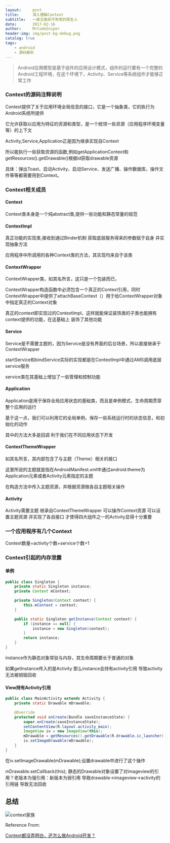 ```yaml
---
layout:     post
title:      深入理解Context
subtitle:   一直见面却不熟悉的陌生人
date:       2017-02-16
author:     MrCodeSniper
header-img: img/post-bg-debug.png
catalog: true
tags:
    - android
    - 源码解析
---
```



>Android应用模型是基于组件的应用设计模式，组件的运行要有一个完整的Android工程环境，在这个环境下，Activity、Service等系统组件才能够正常工作

### Context的源码注释说明

Context提供了关于应用环境全局信息的接口，它是一个抽象类，它的执行为Android系统所提供

它允许获取以应用为特征的资源和类型，是一个统领一些资源（应用程序环境变量等）的上下文

Activity,Service,Application正是因为继承实现自Context

所以能执行一些获取资源的函数,例如getApplicationContext和getResources().getDrawable()根据id获取drawable资源

具体：弹出Toast、启动Activity、启动Service、发送广播、操作数据库，操作文件等等都需要用到Context。



### Context相关成员

#### Context

Context类本身是一个纯abstract类,提供一些功能和静态常量的规范

#### ContextImpl

真正功能的实现类,接收到通过Binder机制 获取底层服务得来的参数赋于自身 并实现抽象方法

应用程序中所调用的各种Context类的方法，其实现均来自于该类

#### ContextWrapper

ContextWrapper类，如其名所言，这只是一个包装而已，

ContextWrapper构造函数中必须包含一个真正的Context引用，同时ContextWrapper中提供了attachBaseContext（）用于给ContextWrapper对象中指定真正的Context对象

真正的context即实现过的ContextImpl，这样就能保证装饰类的子类也能拥有context提供的功能，在这基础上 装饰了其他功能


#### Service

Service是不需要主题的，因为Service是没有界面的后台场景，所以直接继承于ContextWrapper

startService和bindService实际的实现都是在ContextImpl中通过AMS调用底层service服务

service类在其基础上增加了一些管理和控制功能


#### Application

Application是用于保存全局应用状态的基础类，而且是单例模式，生命周期贯穿整个应用的运行

基于这一点，我们可以利用它的全局单例，保存一些系统运行时的状态信息，和初始化的动作

其中的方法大多是回调 利于我们在不同应用状态下开发


#### ContextThemeWrapper

如其名所言，其内部包含了与主题（Theme）相关的接口

这里所说的主题就是指在AndroidManifest.xml中通过android:theme为Application元素或者Activity元素指定的主题

在构造方法中传入主题资源，并根据资源做各自主题相关操作


#### Activity

Activity需要主题 继承自ContextThemeWrapper 可以操作Context资源 可以设置主题资源 并实现了各自接口 才使得四大组件之一的Activity显得十分重要


### 一个应用程序有几个Context

Context数量=activity个数+service个数+1

### Context引起的内存泄露


#### 单例
```java
public class Singleton {
    private static Singleton instance;
    private Context mContext;

    private Singleton(Context context) {
        this.mContext = context;
    }

    public static Singleton getInstance(Context context) {
        if (instance == null) {
            instance = new Singleton(context);
        }
        return instance;
    }
}
```
instance作为静态对象常驻与内存，其生命周期要长于普通的对象

如果getInstance传入的是Activity 那么instance会持有activity引用 导致activity无法被销毁回收


#### View持有Activity引用


```java
public class MainActivity extends Activity {
    private static Drawable mDrawable;

    @Override
    protected void onCreate(Bundle saveInstanceState) {
        super.onCreate(saveInstanceState);
        setContentView(R.layout.activity_main);
        ImageView iv = new ImageView(this);
        mDrawable = getResources().getDrawable(R.drawable.ic_launcher);
        iv.setImageDrawable(mDrawable);
    }
}
```

在iv.setImageDrawable(mDrawable);设置drawable中进行了这个操作

mDrawable.setCallback(this);
静态的Drawable对象设置了对imageview的引用？老版本为强引用：新版本为弱引用
导致drawable->imageview->activity的引用链 导致无法回收



	
## 总结

![context家族](https://upload-images.jianshu.io/upload_images/1187237-1b4c0cd31fd0193f.png?imageMogr2/auto-orient/strip%7CimageView2/2/w/628)
	
Reference From:

[Context都没弄明白，还怎么做Android开发？](https://www.jianshu.com/p/94e0f9ab3f1d)




